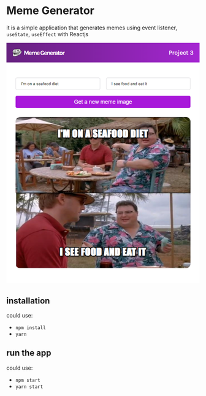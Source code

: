 # Meme Generator

it is a simple application that generates memes using event listener, `useState`, `useEffect` with Reactjs 

 ![Meme generator ](./src/images/Meme%20Generator.png "Meme generator")
## installation 
could use: 
- `npm install`
- `yarn`

## run the app
could use: 
- `npm start`
- `yarn start`